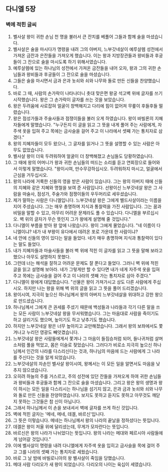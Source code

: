 ## 다니엘 5장

### 벽에 적힌 글씨
1. 벨사살 왕이 귀한 손님 천 명을 불러서 큰 잔치를 베풀어 그들과 함께 술을 마셨습니다.
2. 벨사살은 술을 마시다가 명령을 내려 그의 아버지, 느부갓네살이 예루살렘 성전에서 가져온 금잔과 은잔들을 가져오게 했습니다. 이는 왕과 지방장관들과 왕비들과 후궁들이 그 잔으로 술을 마시도록 하기 위해서였습니다.
3. 예루살렘에 있는 하나님의 성전에서 가져온 금잔들을 내어 오자, 왕과 그의 귀한 손님들과 왕비들과 후궁들이 그 잔으로 술을 마셨습니다.
4. 그들은 술을 마시면서 금과 은과 놋쇠와 쇠와 나무와 돌로 만든 신들을 찬양했습니다.
5. 바로 그 때, 사람의 손가락이 나타나더니 촛대 맞은편 왕궁 석고벽 위에 글자를 쓰기 시작했습니다. 왕은 그 손가락이 글자를 쓰는 것을 보았습니다.
6. 왕은 두려움에 사로잡혀 얼굴이 창백해지고 다리에 힘이 없어져 무릎이 후들후들 떨렸습니다.
7. 왕은 점성가들과 주술사들과 점쟁이들을 불러 오게 하였습니다. 왕이 바빌론의 지혜자들에게 말했습니다. "누구든지 이 글을 읽고 그 뜻을 내게 풀어 주는 사람에게, 자주색 옷을 입혀 주고 목에는 금사슬을 걸어 주고 이 나라에서 셋째 가는 통치자로 삼겠다."
8. 왕의 지혜자들이 모두 왔으나, 그 글자를 읽거나 그 뜻을 설명할 수 있는 사람은 아무도 없었습니다.
9. 벨사살 왕이 더욱 두려워하여 얼굴이 더 창백해졌고 손님들도 당황하였습니다.
10. 그 때에 왕의 어머니가 왕과 귀한 손님들의 떠드는 소리를 듣고 연회장으로 들어와서 이렇게 말했습니다. "왕이시여, 만수무강하십시오. 두려워하지 마시고, 얼굴에서 근심을 거두십시오.
11. 왕의 나라에 거룩한 신들의 영을 받은 사람이 있습니다. 그는 왕의 아버지 때에 신들의 지혜와 같은 지혜와 명철을 보여 준 사람입니다. 선왕이신 느부갓네살 왕은 그 사람을 마술사, 점성가, 주술가와 점쟁이들의 우두머리로 세우셨습니다.
12. 제가 말하는 사람은 다니엘입니다. 느부갓네살 왕은 그에게 벨드사살이라는 이름을 지어 주셨습니다. 그는 매우 총명하며 지식과 통찰력을 가진 사람입니다. 그는 꿈과 비밀을 말할 수 있고, 아무리 어려운 문제라도 풀 수 있습니다. 다니엘을 부르십시오. 벽 위의 글자가 무슨 뜻인지 그가 왕에게 설명해 줄 것입니다."
13. 다니엘이 부름을 받아 왕 앞에 나왔습니다. 왕이 그에게 물었습니다. "네 이름이 다니엘이냐? 네가 내 부왕이 유다에서 데려온 포로 가운데 한 사람이냐?
14. 네 안에 신들의 영이 있다는 말을 들었다. 네가 매우 총명하며 지식과 통찰력이 있다는 말도 들었다.
15. 내가 지혜자들과 마술사들을 불러 벽 위에 적힌 이 글자를 읽고 그 뜻을 말해 보라고 했으나 아무도 설명하지 못했다.
16. 그런데 너는 해석을 잘하고 어려운 문제도 잘 푼다고 들었다. 그러니 벽 위에 적힌 글을 읽고 설명해 보아라. 네가 그렇게만 할 수 있다면 내가 네게 자주색 옷을 입혀 주고 목에는 금사슬을 걸어 주고 이 나라의 셋째 가는 통치자로 삼아 주겠다."
17. 다니엘이 왕에게 대답했습니다. "선물은 왕이 가져가시고 상도 다른 사람에게 주십시오. 하지만 나는 왕을 위해 벽 위의 글을 읽고 그 뜻을 풀어 드리겠습니다.
18. 왕이시여, 지극히 높으신 하나님께서 왕의 아버지 느부갓네살을 위대하고 강한 왕으로 만드셨습니다.
19. 하나님께서 그에게 큰 권세를 주셨기 때문에 백성들과 나라들과 각기 다른 말을 쓰는 모든 사람이 느부갓네살 왕을 무서워했습니다. 그는 마음대로 사람을 죽이기도 하고 살리기도 했으며, 높이기도 하고 낮추기도 했습니다.
20. 하지만 느부갓네살 왕은 너무 높아지고 교만해졌습니다. 그래서 왕의 보좌에서도 쫓겨나고 누리던 영광도 빼앗겼습니다.
21. 느부갓네살 왕은 사람들에게서 쫓겨나 그 마음이 들짐승처럼 되어, 들나귀처럼 살며 소처럼 풀을 먹었고, 몸은 이슬로 젖었습니다. 그러다가 비로소 지극히 높으신 하나님께서 인간의 나라를 다스리신다는 것과, 하나님의 마음에 드는 사람에게 그 나라를 주신다는 것을 알게 되었습니다.
22. 느부갓네살의 자손인 벨사살 왕이시여, 왕께서는 이 모든 일을 알면서도 마음을 낮추지 않으셨습니다.
23. 오히려 하늘의 주를 거스르고, 주의 성전에 있던 잔들을 가져오게 하여 귀한 손님들과 왕비들과 후궁들과 함께 그 잔으로 술을 마셨습니다. 그리고 왕은 왕의 생명과 왕이 하시는 모든 일을 다스리시는 하나님을 섬기지 않고, 은과 금과 놋쇠와 쇠와 나무와 돌로 만든 신들을 찬양하였습니다. 보지도 못하고 듣지도 못하고 아무것도 깨닫지 못하는 그것들은 참 신이 아닙니다.
24. 그래서 하나님께서 이 손을 보내셔서 벽에 글자를 쓰게 하신 것입니다.
25. 벽에 적힌 글자는 '메네, 메네, 데겔, 바르신'입니다.
26. 그 뜻은 이렇습니다. 메네는 하나님께서 왕의 나라의 끝날을 정하셨다는 뜻입니다.
27. 데겔은 왕이 저울 위에 달리셨는데, 무게가 모자란다는 뜻입니다.
28. 바르신은 왕의 나라가 나뉘었다는 뜻입니다. 왕의 나라는 메대와 페르시아 사람들에게 넘어갈 것입니다."
29. 이에 벨사살이 명령을 내려 다니엘에게 자주색 옷을 입히고 금사슬을 목에 걸어 주고 그를 나라의 셋째 가는 통치자로 세웠습니다.
30. 바로 그 날 밤에 바빌로니아의 왕 벨사살이 죽임을 당했습니다.
31. 메대 사람 다리오가 새 왕이 되었습니다. 다리오의 나이는 육십이 세였습니다.